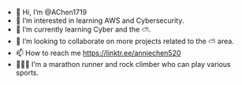 - 👋 Hi, I’m @AChen1719
- 👀 I’m interested in learning AWS and Cybersecurity. 
- 🌱 I’m currently learning Cyber and the ⛅️. 
- 💞️ I’m looking to collaborate on more projects related to the ⛅️ area. 
- 📫 How to reach me https://linktr.ee/anniechen520
- 🏃🏻‍♀️ I’m a marathon runner and rock climber who can play various sports. 

<!---
AChen1719/AChen1719 is a ✨ special ✨ repository because its `README.md` (this file) appears on your GitHub profile.
You can click the Preview link to take a look at your changes.
--->

